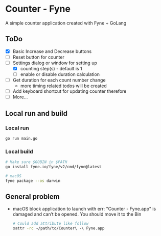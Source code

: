 # Counter - Fyne
A simple counter application created with Fyne + GoLang

## ToDo
- [x] Basic Increase and Decrease buttons
- [ ] Reset button for counter
- [ ] Settings dialog or window for setting up 
    - [x] counting step(s) - default is 1
    - [ ] enable or disable duration calculation
- [ ] Get duration for each count number change
    - more timing related todos will be created
- [ ] Add keyboard shortcut for updating counter therefore
- [ ] More...

## Local run and build
### Local run
```bash
go run main.go
```
### Local build
```bash
# Make sure $GOBIN in $PATH
go install fyne.io/fyne/v2/cmd/fyne@latest

# macOS
fyne package --os darwin
```
## General problem
- macOS block application to launch with err: "Counter - Fyne.app" is damaged and can’t be opened. You should move it to the Bin
    ```bash
    # Could add attribute like follow
    xattr -rc ~/path/to/Counter\ -\ Fyne.app
    ```